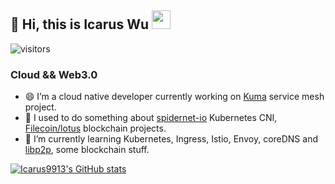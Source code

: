 ## :wave: Hi, this is Icarus Wu  <img src="https://emojis.slackmojis.com/emojis/images/1531849430/4246/blob-sunglasses.gif?1531849430" width="30"/>

![visitors](https://komarev.com/ghpvc/?username=Icarus9913)

### Cloud && Web3.0

- 😄 I’m a cloud native developer currently working on [Kuma](https://github.com/kumahq/kuma) service mesh project. 
- 😬 I used to do something about [spidernet-io](https://github.com/spidernet-io) Kubernetes CNI, [Filecoin/lotus](https://github.com/filecoin-project/lotus) blockchain projects. 
- 🧐 I’m currently learning Kubernetes, Ingress, Istio, Envoy, coreDNS and [libp2p](https://github.com/libp2p), some blockchain stuff.

[![Icarus9913's GitHub stats](https://github-readme-stats.vercel.app/api?username=Icarus9913&hide=stars&include_all_commits=true&show_icons=true&count_private=true)]()
